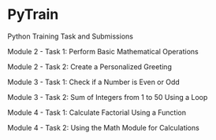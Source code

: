 # PyTrain
Python Training Task and Submissions

Module 2 - Task 1: Perform Basic Mathematical Operations

Module 2 - Task 2: Create a Personalized Greeting

Module 3 - Task 1: Check if a Number is Even or Odd

Module 3 - Task 2: Sum of Integers from 1 to 50 Using a Loop

Module 4 - Task 1: Calculate Factorial Using a Function

Module 4 - Task 2: Using the Math Module for Calculations
